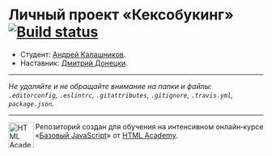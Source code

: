 # Личный проект «Кексобукинг» [![Build status][travis-image]][travis-url]

* Студент: [Андрей Калашников](https://up.htmlacademy.ru/javascript/11/user/149774).
* Наставник: [Дмитрий Донецки](https://htmlacademy.ru/profile/id497669).

---

_Не удаляйте и не обращайте внимание на папки и файлы:_<br>
_`.editorconfig`, `.eslintrc`, `.gitattributes`, `.gitignore`, `.travis.yml`, `package.json`._

---

<a href="https://htmlacademy.ru/intensive/javascript"><img align="left" width="50" height="50" title="HTML Academy" src="https://up.htmlacademy.ru/static/img/intensive/javascript/logo-for-github.svg"></a>

Репозиторий создан для обучения на интенсивном онлайн‑курсе «[Базовый JavaScript](https://htmlacademy.ru/intensive/javascript)» от [HTML Academy](https://htmlacademy.ru).

[travis-image]: https://travis-ci.org/htmlacademy-javascript/149774-keksobooking.svg?branch=master
[travis-url]: https://travis-ci.org/htmlacademy-javascript/149774-keksobooking
